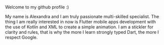 Welcome to my github profile :)

My name is Alexandra and I am truly passionate multi-skilled specialist.
The thing I am really interested in now is Flutter mobile apps development with the use of Kotlin and XML to create a simple animation. I am a stickler for clarity and rules, that is why the more I learn strongly typed Dart, the more I respect Google.
